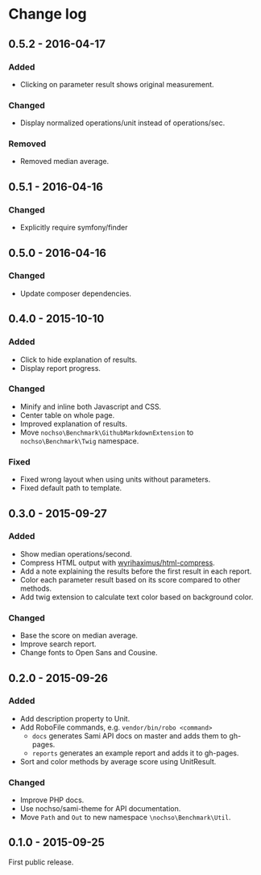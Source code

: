 # Change log

## 0.5.2 - 2016-04-17
### Added
- Clicking on parameter result shows original measurement.

### Changed
- Display normalized operations/unit instead of operations/sec.

### Removed
- Removed median average.

## 0.5.1 - 2016-04-16
### Changed
- Explicitly require symfony/finder

## 0.5.0 - 2016-04-16
### Changed
- Update composer dependencies.

## 0.4.0 - 2015-10-10
### Added
- Click to hide explanation of results.
- Display report progress.

### Changed
- Minify and inline both Javascript and CSS.
- Center table on whole page.
- Improved explanation of results.
- Move `nochso\Benchmark\GithubMarkdownExtension` to `nochso\Benchmark\Twig` namespace.

### Fixed
- Fixed wrong layout when using units without parameters.
- Fixed default path to template.

## 0.3.0 - 2015-09-27
### Added
- Show median operations/second.
- Compress HTML output with [wyrihaximus/html-compress](https://github.com/WyriHaximus/HtmlCompress).
- Add a note explaining the results before the first result in each report.
- Color each parameter result based on its score compared to other methods.
- Add twig extension to calculate text color based on background color.

### Changed
- Base the score on median average.
- Improve search report.
- Change fonts to Open Sans and Cousine.

## 0.2.0 - 2015-09-26
### Added
- Add description property to Unit.
- Add RoboFile commands, e.g. `vendor/bin/robo <command>`
  - `docs` generates Sami API docs on master and adds them to gh-pages.
  - `reports` generates an example report and adds it to gh-pages.
- Sort and color methods by average score using UnitResult.

### Changed
- Improve PHP docs.
- Use nochso/sami-theme for API documentation.
- Move `Path` and `Out` to new namespace `\nochso\Benchmark\Util`.

## 0.1.0 - 2015-09-25
First public release.
